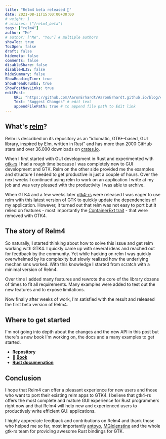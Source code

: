 ```yaml
---
title: "Relm4 beta released 🎉"
date: 2021-08-11T15:00:00+30:00
# weight: 1
# aliases: ["/relm4_beta"]
tags: ["relm4"]
author: "Me"
# author: ["Me", "You"] # multiple authors
showToc: true
TocOpen: false
draft: false
hidemeta: false
comments: false
disableShare: false
disableHLJS: false
hideSummary: false
ShowReadingTime: true
ShowBreadCrumbs: true
ShowPostNavLinks: true
editPost:
    URL: "https://github.com/AaronErhardt/AaronErhardt.github.io/blog/content"
    Text: "Suggest Changes" # edit text
    appendFilePath: true # to append file path to Edit link
---
```


## What's [relm](https://github.com/antoyo/relm)?

Relm is described on its repository as an "idiomatic, GTK+-based, GUI library, inspired by Elm, written in Rust" and has more than 2000 GitHub stars and over 36.000 downloads on [crates.io](https://crates.io/crates/relm).

When I first started with GUI development in Rust and experimented with [gtk-rs](https://github.com/gtk-rs/gtk3-rs) I had a rough time because I was completely new to GUI development and GTK. Relm on the other side provided me the examples and structure I needed to get productive in just a couple of hours. Over the next weeks I continued using relm to work on an application I write at my job and was very pleased with the productivity I was able to archive.

When GTK4 and a few weeks later [gtk4-rs](https://github.com/gtk-rs/gtk4-rs) were released I was eager to use relm with this latest version of GTK to quickly update the dependencies of my application. However, it turned out that relm was not easy to port but it relied on features - most importantly the [ContainerExt trait](https://gtk-rs.org/gtk3-rs/stable/latest/docs/gtk/prelude/trait.ContainerExt.html) - that were removed with GTK4.

## The story of Relm4

So naturally, I started thinking about how to solve this issue and get relm working with GTK4. I quickly came up with several ideas and reached out for feedback by the community. Yet while hacking on relm I was quickly overwhelmed by its complexity but slowly realized how the underlying mechanisms worked. With this knowledge I started from scratch with a minimal version of Relm4.

Over time I added many features and rewrote the core of the library dozens of times to fit all requirements. Many examples were added to test out the new features and to expose limitations.

Now finally after weeks of work, I'm satisfied with the result and released the first beta version of Relm4.

## Where to get started

I'm not going into depth about the changes and the new API in this post but there's a new book I'm working on, the docs and a many examples to get started.

+ **[Repository](https://github.com/AaronErhardt/relm4)**
+ 📖 **[Book](https://aaronerhardt.github.io/relm4-book/book/)**
+ **[Rust documenation](https://aaronerhardt.github.io/docs/relm4/relm4/)**

## Conclusion

I hope that Relm4 can offer a pleasant experience for new users and those who want to port their existing relm apps to GTK4. I believe that gtk4-rs offers the most complete and mature GUI experience for Rust programmers right now and that Relm4 will help new and experienced users to productively write efficient GUI applications.

I highly appreciate feedback and contributions on Relm4 and thank those who helped me so far, most importantly [antoyo](https://github.com/antoyo), [MGlolenstine](https://github.com/MGlolenstine) and the whole gtk-rs team for providing awesome Rust bindings for GTK.